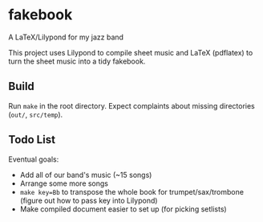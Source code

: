 # fakebook
A LaTeX/Lilypond for my jazz band

This project uses Lilypond to compile sheet music and LaTeX (pdflatex) to turn the sheet music into a tidy fakebook.

## Build
Run `make` in the root directory. Expect complaints about missing directories (`out/`, `src/temp`).

## Todo List
Eventual goals:

* Add all of our band's music (~15 songs)
* Arrange some more songs
* `make key=Bb` to transpose the whole book for trumpet/sax/trombone (figure out how to pass key into Lilypond)
* Make compiled document easier to set up (for picking setlists)
